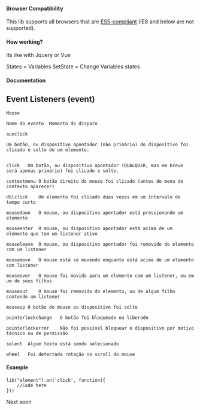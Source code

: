 #### Browser Compatibility

This lib supports all browsers that are [ES5-compliant](http://kangax.github.io/compat-table/es5/) (IE8 and below are not supported).

#### How working?
Its like with Jquery or Vue

States = Variables
SetState = Change Variables states

#### Documentation

## Event Listeners (event)

```
Mouse

Nome do evento	Momento do disparo

auxclick	

Um botão, ou dispositivo apontador (não primário) do dispositivo foi clicado e solto de um elemento.


click	Um botão, ou dispositivo apontador (QUALQUER, mas em breve será apenas primário) foi clicado e solto.

contextmenu	O botão direito do mouse foi clicado (antes do menu de contexto aparecer)

dblclick	Um elemento foi clicado duas vezes em um intervalo de tempo curto

mousedown	O mouse, ou dispositivo apontador está pressionando um elemento

mouseenter	O mouse, ou dispositivo apontador está acima de um elemento que tem um listener ativo

mouseleave	O mouse, ou dispositivo apontador foi removido do elemento com um listener

mousemove	O mouse está se movendo enquanto está acima de um elemento com listener

mouseover	O mouse foi movido para um elemento com um listener, ou em um de seus filhos

mouseout	O mouse foi removido do elemento, ou de algum filho contendo um listener

mouseup	O botão do mouse ou dispositivo foi solto

pointerlockchange	O botão foi bloqueado ou liberado

pointerlockerror	Não foi possível bloquear o dispositivo por motivo técnico ou de permissão

select	Algum texto está sendo selecionado

wheel	Foi detectada rotação no scroll do mouse
```

#### Example
```
lib("element").on('click', function({
    //Code here
}))
```

Next soon
